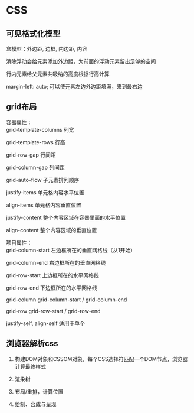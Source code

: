 # CSS

## 可见格式化模型

盒模型：外边距, 边框, 内边距, 内容

清除浮动会给元素添加外边距，为前面的浮动元素留出足够的空间

行内元素给父元素共吸纳的高度根据行高计算

margin-left: auto; 可以使元素左边外边距填满，来到最右边

## grid布局

容器属性：  
grid-template-columns 列宽

grid-template-rows 行高

grid-row-gap 行间距

grid-column-gap 列间距

grid-auto-flow 子元素排列顺序

justify-items 单元格内容水平位置

align-items  单元格内容垂直位置

justify-content 整个内容区域在容器里面的水平位置

align-content  整个内容区域的垂直位置

项目属性：  
grid-column-start 左边框所在的垂直网格线（从1开始）

grid-column-end 右边框所在的垂直网格线

grid-row-start  上边框所在的水平网格线

grid-row-end    下边框所在的水平网格线

grid-column   grid-column-start / grid-column-end

grid-row      grid-row-start / grid-row-end

justify-self, align-self  适用于单个

## 浏览器解析css

1. 构建DOM对象和CSSOM对象，每个CSS选择符匹配一个DOM节点，浏览器计算最终样式

2. 渲染树

3. 布局/重排，计算位置

4. 绘制、合成与呈现